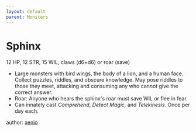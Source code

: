 ```yaml
---
layout: default
parent: Monsters
---
```

# Sphinx
12 HP, 12 STR, 15 WIL, claws (d6+d6) or roar (save)
-   Large monsters with bird wings, the body of a lion, and a human
    face. Collect puzzles, riddles, and obscure knowledge. May pose
    riddles to those they meet, attacking and consuming any who cannot
    give the correct answer.
-   Roar: Anyone who hears the sphinx's roar must save WIL or flee in
    fear.
-   Can innately cast *Comprehend*, *Detect Magic,* and *Telekinesis*.
    Once per day each.

author: [xenio](https://xenioinabottle.blogspot.com)
